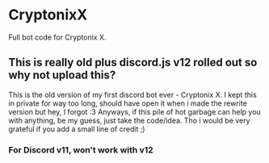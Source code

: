 # CryptonixX
Full bot code for Cryptonix X.

## This is really old plus discord.js v12 rolled out so why not upload this?
This is the old version of my first discord bot ever - Cryptonix X. I kept this in private for way too long, should have open it when i made the 
rewrite version but hey, I forgot :3 Anyways, if this pile of hot garbage can help you with anything, be my guess, just take the code/idea.
Tho i would be very grateful if you add a small line of credit ;)

### For Discord v11, won't work with v12
